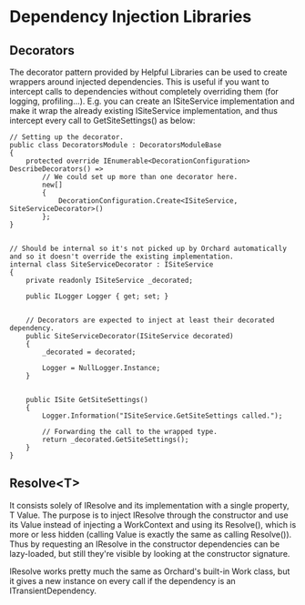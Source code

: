 # Dependency Injection Libraries



## Decorators

The decorator pattern provided by Helpful Libraries can be used to create wrappers around injected dependencies. This is useful if you want to intercept calls to dependencies without completely overriding them (for logging, profiling...). E.g. you can create an ISiteService implementation and make it wrap the already existing ISiteService implementation, and thus intercept every call to GetSiteSettings() as below:

    // Setting up the decorator.
    public class DecoratorsModule : DecoratorsModuleBase
    {
        protected override IEnumerable<DecorationConfiguration> DescribeDecorators() =>
            // We could set up more than one decorator here.
            new[]
            {
                DecorationConfiguration.Create<ISiteService, SiteServiceDecorator>()
            };
    }


    // Should be internal so it's not picked up by Orchard automatically and so it doesn't override the existing implementation.
    internal class SiteServiceDecorator : ISiteService
    {
        private readonly ISiteService _decorated;

        public ILogger Logger { get; set; }


        // Decorators are expected to inject at least their decorated dependency.
        public SiteServiceDecorator(ISiteService decorated)
        {
            _decorated = decorated;

            Logger = NullLogger.Instance;
        }
        
        
        public ISite GetSiteSettings()
        {
            Logger.Information("ISiteService.GetSiteSettings called.");

            // Forwarding the call to the wrapped type.
            return _decorated.GetSiteSettings();
        }
    }


## Resolve<T\>

It consists solely of IResolve<T> and its implementation with a single property, T Value. The purpose is to inject IResolve through the constructor and use its Value instead of injecting a WorkContext and using its Resolve(), which is more or less hidden (calling Value is exactly the same as calling Resolve()). Thus by requesting an IResolve in the constructor dependencies can be lazy-loaded, but still they're visible by looking at the constructor signature.

IResolve works pretty much the same as Orchard's built-in Work class, but it gives a new instance on every call if the dependency is an ITransientDependency.